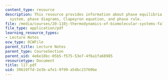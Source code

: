 ```yaml
---
content_type: resource
description: This resource provides information about phase equilibria in a one component
  system, phase diagrams, Clapeyron equation, and phase rule.
file: /media/courses/20-110j-thermodynamics-of-biomolecular-systems-fall-2005/39619ffd2e3bafe19f99a54bc23769be_l17.pdf
file_type: application/pdf
learning_resource_types:
- Lecture Notes
ocw_type: OCWFile
parent_title: Lecture Notes
parent_type: CourseSection
parent_uid: 4e6e18bc-05b5-f575-53e7-4f6a1fa68985
resourcetype: Document
title: l17.pdf
uid: 39619ffd-2e3b-afe1-9f99-a54bc23769be
---
```

